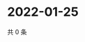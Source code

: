 # 2022-01-25

共 0 条

<!-- BEGIN WEIBO -->
<!-- 最后更新时间 Tue Jan 25 2022 10:03:24 GMT+0800 (China Standard Time) -->

<!-- END WEIBO -->
